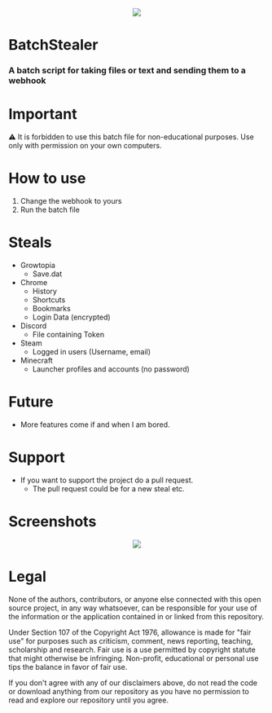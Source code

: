 <p align="center">
<img src="https://i.imgur.com/ubHHTuu.png">
</p>

# BatchStealer

### A batch script for taking files or text and sending them to a webhook

# Important

⚠️ It is forbidden to use this batch file for non-educational purposes. Use only with permission on your own computers.

# How to use

1. Change the webhook to yours
2. Run the batch file

# Steals

* Growtopia
  * Save.dat
* Chrome
  * History
  * Shortcuts
  * Bookmarks
  * Login Data (encrypted)
* Discord
  * File containing Token
* Steam
  * Logged in users (Username, email)
* Minecraft
  * Launcher profiles and accounts (no password)

# Future 

* More features come if and when I am bored.

# Support

* If you want to support the project do a pull request.
  * The pull request could be for a new steal etc.

# Screenshots

<p align="center">
<img src="https://i.imgur.com/LIZ7aFC.png">
</p>

# Legal

None of the authors, contributors, or anyone else connected with this open source project, in any way whatsoever, can be responsible for your use of the information or the application contained in or linked from this repository.

Under Section 107 of the Copyright Act 1976, allowance is made for "fair use" for purposes such as criticism, comment, news reporting, teaching, scholarship and research. Fair use is a use permitted by copyright statute that might otherwise be infringing. Non-profit, educational or personal use tips the balance in favor of fair use.

If you don't agree with any of our disclaimers above, do not read the code or download anything from our repository as you have no permission to read and explore our repository until you agree.
